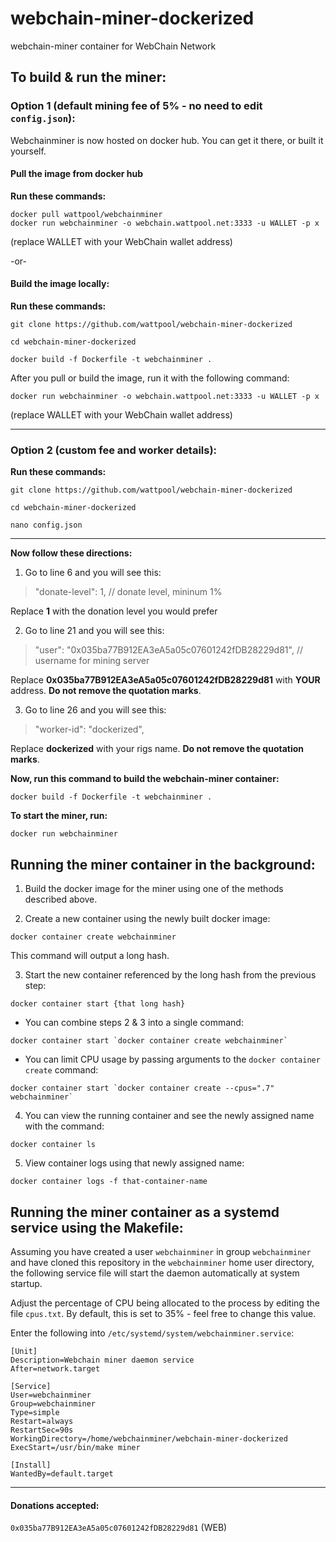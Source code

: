 # webchain-miner-dockerized
webchain-miner container for WebChain Network

## To build & run the miner:

### Option 1 (default mining fee of 5% - no need to edit `config.json`):

Webchainminer is now hosted on docker hub. You can get it there, or built it yourself.

#### Pull the image from docker hub

**Run these commands:**
```shell
docker pull wattpool/webchainminer
docker run webchainminer -o webchain.wattpool.net:3333 -u WALLET -p x
```
(replace WALLET with your WebChain wallet address)

-or-

#### Build the image locally:

**Run these commands:**
```shell
git clone https://github.com/wattpool/webchain-miner-dockerized

cd webchain-miner-dockerized

docker build -f Dockerfile -t webchainminer .
```

After you pull or build the image, run it with the following command:

```shell
docker run webchainminer -o webchain.wattpool.net:3333 -u WALLET -p x
```
(replace WALLET with your WebChain wallet address)


---

### Option 2 (custom fee and worker details): 

**Run these commands:**
```shell
git clone https://github.com/wattpool/webchain-miner-dockerized

cd webchain-miner-dockerized

nano config.json
```
---
**Now follow these directions:**

1. Go to line 6 and you will see this:

> "donate-level": 1, // donate level, mininum 1%

Replace **1** with the donation level you would prefer


2. Go to line 21 and you will see this:

> "user": "0x035ba77B912EA3eA5a05c07601242fDB28229d81", // username for mining server

Replace **0x035ba77B912EA3eA5a05c07601242fDB28229d81** with **YOUR** address. **Do not remove the quotation marks**.


3. Go to line 26 and you will see this:

> "worker-id": "dockerized",

Replace **dockerized** with your rigs name. **Do not remove the quotation marks**.

**Now, run this command to build the webchain-miner container:**

```
docker build -f Dockerfile -t webchainminer .
```

**To start the miner, run:**

```
docker run webchainminer
```

## Running the miner container in the background:

1. Build the docker image for the miner using one of the methods described above.

2. Create a new container using the newly built docker image:

```
docker container create webchainminer
```

This command will output a long hash.

3. Start the new container referenced by the long hash from the previous step:

```
docker container start {that long hash}
```

* You can combine steps 2 & 3 into a single command:

```
docker container start `docker container create webchainminer`
```

* You can limit CPU usage by passing arguments to the `docker container create` command:

```
docker container start `docker container create --cpus=".7" webchainminer`
```

4. You can view the running container and see the newly assigned name with the command:

```
docker container ls
```

5. View container logs using that newly assigned name:

```
docker container logs -f that-container-name
```

## Running the miner container as a systemd service using the Makefile:

Assuming you have created a user `webchainminer` in group `webchainminer` and have cloned this repository in the `webchainminer` home user directory, the following service file will start the daemon automatically at system startup.

Adjust the percentage of CPU being allocated to the process by editing the file `cpus.txt`.  By default, this is set to 35% - feel free to change this value.

Enter the following into `/etc/systemd/system/webchainminer.service`:

```
[Unit]
Description=Webchain miner daemon service
After=network.target

[Service]
User=webchainminer
Group=webchainminer
Type=simple
Restart=always
RestartSec=90s
WorkingDirectory=/home/webchainminer/webchain-miner-dockerized
ExecStart=/usr/bin/make miner

[Install]
WantedBy=default.target
```

---

#### Donations accepted:
`0x035ba77B912EA3eA5a05c07601242fDB28229d81` (WEB)
